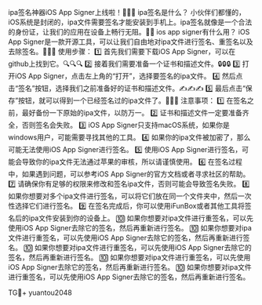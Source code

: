 ipa签名神器iOS App Signer上线啦！🎉🎉🎉
ipa签名是什么？
小伙伴们都懂的，iOS系统是封闭的，ipa文件需要签名才能安装到手机上。ipa签名就像是一个合法的身份证，让我们的应用在设备上畅行无阻。🚗💨
ios app signer有什么用？
iOS App Signer是一款开源工具，可以让我们自由地对ipa文件进行签名、重签名以及去除签名。🌈🌈🌈
使用步骤：
1️⃣ 首先我们需要下载iOS App Signer，可以在github上找到它。🔍🔍🔍
2️⃣ 接着我们需要准备一个证书和描述文件。🔒🔒🔒
3️⃣ 打开iOS App Signer，点击左上角的“打开”，选择要签名的ipa文件。
4️⃣ 然后点击“签名”按钮，选择我们之前准备好的证书和描述文件。✍✍✍
5️⃣ 最后点击“保存”按钮，就可以得到一个已经签名过的ipa文件了。💾💾💾
注意事项：
1️⃣ 在签名之前，最好备份一下原始的ipa文件，以防万一。
2️⃣ 证书和描述文件一定要准备齐全，否则签名会失败。
3️⃣ iOS App Signer只支持macOS系统，如果你是windows用户，可能需要寻找其他的工具。
4️⃣ 如果你的ipa文件被加密了，那么可能无法使用iOS App Signer进行签名。
5️⃣ 使用iOS App Signer进行签名，可能会导致你的ipa文件无法通过苹果的审核，所以请谨慎使用。
6️⃣ 在签名过程中，如果遇到问题，可以参考iOS App Signer的官方文档或者寻求社区的帮助。
7️⃣ 请确保你有足够的权限来修改和签名ipa文件，否则可能会导致签名失败。
8️⃣ 如果你想要对多个ipa文件进行签名，可以将它们放在同一个文件夹中，然后一次性选择它们进行签名。
9️⃣ 在签名完成后，你可以使用iFunBox或者其他工具将签名后的ipa文件安装到你的设备上。
🔟 如果你想要对ipa文件进行重签名，可以先使用iOS App Signer去除它的签名，然后再重新进行签名。
🔟 如果你想要对ipa文件进行重签名，可以先使用iOS App Signer去除它的签名，然后再重新进行签名。
🔟 如果你想要对ipa文件进行重签名，可以先使用iOS App Signer去除它的签名，然后再重新进行签名。
🔟 如果你想要对ipa文件进行重签名，可以先使用iOS App Signer去除它的签名，然后再重新进行签名。
🔟 如果你想要对ipa文件进行重签名，可以先使用iOS App Signer去除它的签名，然后再重新进行签名。

TG💪+ yuantou2048